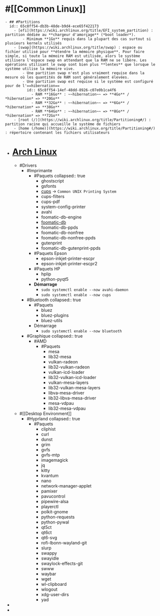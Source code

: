 # #[[Common Linux]]
	- ## #Partitions
	  id:: 65c8ff54-db3b-48de-b9d4-ece65f422173
		- [efi](https://wiki.archlinux.org/title/EFI_system_partition) : partition dédiée au **chargeur d'amorçage** (*boot loader*).
			- Minimum **1Go** requis dans la plupart des cas surtout si plusieurs kernels utilisés
		- [swap](https://wiki.archlinux.org/title/swap) : espace ou fichier utilisé pour **étendre la mémoire physique**. Pour faire simple, si toute la mémoire RAM est utilisée, alors le système utilisera l'espace swap en attendant que la RAM ne se libère. Les opérations utilisant le swap sont bien plus **lentes** que lorsque le système utilise la mémoire vive.
			- Une partition swap n'est plus vraiment requise dans la mesure où les quantités de RAM sont généralement élevées.
			- Une partition swap est requise si le système est configuré pour de l'==hibernation==
			  id:: 65c8ff54-14ef-48dd-8926-c07e0b1ca4f6
				- RAM **16Go** : ~~hibernation~~ => **4Go** / *hibernation* => **20Go**
				- RAM **32Go** : ~~hibernation~~ => **6Go** / *hibernation* => **38Go**
				- RAM **64Go** : ~~hibernation~~ => **8Go** / *hibernation* => **72Go**
		- [root (/)](https://wiki.archlinux.org/title/Partitioning#/) : partition racine qui accueille le système de fichiers
		- [home (/home)](https://wiki.archlinux.org/title/Partitioning#/) : répertoire contenant les fichiers utilisateurs
- # [Arch Linux](((65c8ff54-d1f3-41db-9746-5d11eec23b84)))
	- #Drivers
		- #Imprimante
			- #Paquets
			  collapsed:: true
				- ghostscript
				- gsfonts
				- [cups](https://wiki.archlinux.org/title/CUPS_(Fran%C3%A7ais)) -> `Common UNIX Printing System`
				- cups-filters
				- cups-pdf
				- system-config-printer
				- avahi
				- foomatic-db-engine
				- [foomatic-db](https://wiki.archlinux.org/title/CUPS#Foomatic)
				- foomatic-db-ppds
				- foomatic-db-nonfree
				- foomatic-db-nonfree-ppds
				- gutenprint
				- foomatic-db-gutenprint-ppds
			- #Paquets Epson
				- epson-inkjet-printer-escpr
				- epson-inkjet-printer-escpr2
			- #Paquets HP
				- hplip
				- python-pyqt5
			- **Démarrage**
				- `sudo systemctl enable --now avahi-daemon`
				- `sudo systemctl enable --now cups`
		- #Bluetooth
		  collapsed:: true
			- #Paquets
				- bluez
				- bluez-plugins
				- bluez-utils
			- Démarrage
				- `sudo systemctl enable --now bluetooth`
		- #Graphique
		  collapsed:: true
			- #AMD
				- #Paquets
					- mesa
					- lib32-mesa
					- vulkan-radeon
					- lib32-vulkan-radeon
					- vulkan-icd-loader
					- lib32-vulkan-icd-loader
					- vulkan-mesa-layers
					- lib32-vulkan-mesa-layers
					- libva-mesa-driver
					- lib32-libva-mesa-driver
					- mesa-vdpau
					- lib32-mesa-vdpau
	- #[[Desktop Environment]]
		- #Hyprland
		  collapsed:: true
			- #Paquets
				- cliphist
				- curl
				- dunst
				- grim
				- gvfs
				- gvfs-mtp
				- imagemagick
				- jq
				- kitty
				- kvantum
				- nano
				- network-manager-applet
				- pamixer
				- pavucontrol
				- pipewire-alsa
				- playerctl
				- polkit-gnome
				- python-requests
				- python-pywal
				- qt5ct
				- qt6ct
				- qt6-svg
				- rofi-lbonn-wayland-git
				- slurp
				- swappy
				- swayidle
				- swaylock-effects-git
				- swww
				- waybar
				- wget
				- wl-clipboard
				- wlogout
				- xdg-user-dirs
				- yad
-
-